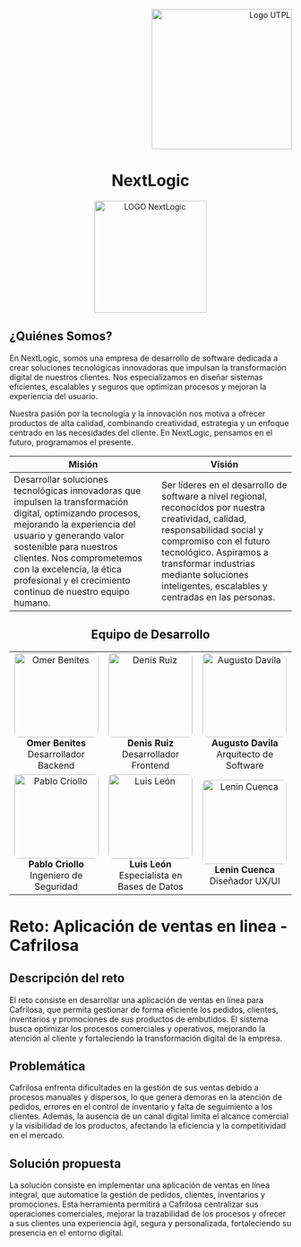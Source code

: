 <p align="right">
  <img src="https://i.postimg.cc/13qQdqZs/utpllogo.png" alt="Logo UTPL" width="250"/>
</p>

<h1 align="center"> NextLogic </center></h1>

<p align="center">
  <img width="200" alt="LOGO NextLogic" src="https://github.com/user-attachments/assets/86071dfe-2cb0-45e6-acb9-3e5f78afd156" />
</p>

## ¿Quiénes Somos?
En NextLogic, somos una empresa de desarrollo de software dedicada a crear soluciones tecnológicas innovadoras que impulsan la transformación digital de nuestros clientes. Nos especializamos en diseñar sistemas eficientes, escalables y seguros que optimizan procesos y mejoran la experiencia del usuario.

Nuestra pasión por la tecnología y la innovación nos motiva a ofrecer productos de alta calidad, combinando creatividad, estrategia y un enfoque centrado en las necesidades del cliente. En NextLogic, pensamos en el futuro, programamos el presente.

| **Misión** | **Visión** |
|--------------|---------------|
| Desarrollar soluciones tecnológicas innovadoras que impulsen la transformación digital, optimizando procesos, mejorando la experiencia del usuario y generando valor sostenible para nuestros clientes. Nos comprometemos con la excelencia, la ética profesional y el crecimiento continuo de nuestro equipo humano. | Ser líderes en el desarrollo de software a nivel regional, reconocidos por nuestra creatividad, calidad, responsabilidad social y compromiso con el futuro tecnológico. Aspiramos a transformar industrias mediante soluciones inteligentes, escalables y centradas en las personas. |


<div align="center">

<h2 align="center">Equipo de Desarrollo</h2>

<table>
  <tr>
    <td align="center">
      <img src="https://github.com/user-attachments/assets/f900e6c8-191f-483e-8036-f7967be918ae" width="150" height="150" style="object-fit: cover; border-radius: 8px;" alt="Omer Benites" /><br/>
      <strong>Omer Benites</strong><br/>
      Desarrollador Backend
    </td>
    <td align="center">
      <img src="https://github.com/user-attachments/assets/97f979b8-b775-4b17-abfb-6fbe616b1ff3" width="150" height="150" style="object-fit: cover; border-radius: 8px;" alt="Denis Ruiz" /><br/>
      <strong>Denis Ruiz</strong><br/>
      Desarrollador Frontend
    </td>
    <td align="center">
      <img src="https://github.com/user-attachments/assets/14e12627-699f-4dcb-badb-538b9e8066b3" width="150" height="150" style="object-fit: cover; border-radius: 8px;" alt="Augusto Davila" /><br/>
      <strong>Augusto Davila</strong><br/>
      Arquitecto de Software
    </td>
  </tr>
  <tr>
    <td align="center">
      <img src="https://github.com/user-attachments/assets/b773eaf6-e56b-49dd-9fb3-9a2c47ba7229" width="150" height="150" style="object-fit: cover; border-radius: 8px;" alt="Pablo Criollo" /><br/>
      <strong>Pablo Criollo</strong><br/>
      Ingeniero de Seguridad
    </td>
    <td align="center">
      <img src="https://github.com/user-attachments/assets/ce215da9-aa6c-4c98-bacb-67dfe70d0109" width="150" height="150" style="object-fit: cover; border-radius: 8px;" alt="Luis León" /><br/>
      <strong>Luis León</strong><br/>
      Especialista en Bases de Datos
    </td>
    <td align="center">
      <img src="https://github.com/user-attachments/assets/30e5aed0-cb2a-48fb-ab45-48fa24ededaa" width="150" height="150" style="object-fit: cover; border-radius: 8px;" alt="Lenin Cuenca" /><br/>
      <strong>Lenin Cuenca</strong><br/>
      Diseñador UX/UI
    </td>
  </tr>
</table>
</div>

# Reto: Aplicación de ventas en linea - Cafrilosa


## Descripción del reto
El reto consiste en desarrollar una aplicación de ventas en línea para Cafrilosa, que permita gestionar de forma eficiente los pedidos, clientes, inventarios y promociones de sus productos de embutidos.
El sistema busca optimizar los procesos comerciales y operativos, mejorando la atención al cliente y fortaleciendo la transformación digital de la empresa.

## Problemática
Cafrilosa enfrenta dificultades en la gestión de sus ventas debido a procesos manuales y dispersos, lo que genera demoras en la atención de pedidos, errores en el control de inventario y falta de seguimiento a los clientes.
Además, la ausencia de un canal digital limita el alcance comercial y la visibilidad de los productos, afectando la eficiencia y la competitividad en el mercado.

## Solución propuesta
La solución consiste en implementar una aplicación de ventas en línea integral, que automatice la gestión de pedidos, clientes, inventarios y promociones.
Esta herramienta permitirá a Cafrilosa centralizar sus operaciones comerciales, mejorar la trazabilidad de los procesos y ofrecer a sus clientes una experiencia ágil, segura y personalizada, fortaleciendo su presencia en el entorno digital.
